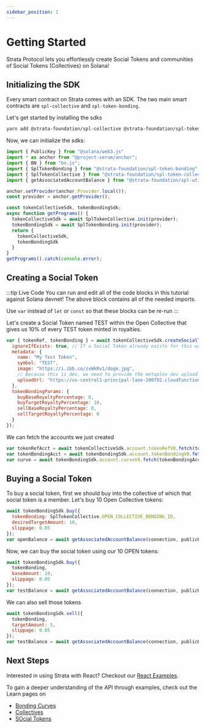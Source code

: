 ```yaml
---
sidebar_position: 1
---
```


# Getting Started

Strata Protocol lets you effortlessly create Social Tokens and communities of Social Tokens (Collectives) on Solana!

## Initializing the SDK

Every smart contract on Strata comes with an SDK. The two main smart contracts are `spl-collective` and `spl-token-bonding`.

Let's get started by installing the sdks

```bash
yarn add @strata-foundation/spl-collective @strata-foundation/spl-token-bonding
```

Now, we can initialize the sdks:

```jsx
import { PublicKey } from "@solana/web3.js"
import * as anchor from "@project-serum/anchor";
import { BN } from "bn.js";
import { SplTokenBonding } from "@strata-foundation/spl-token-bonding";
import { SplTokenCollective } from "@strata-foundation/spl-token-collective";
import { getAssociatedAccountBalance } from "@strata-foundation/spl-utils";

anchor.setProvider(anchor.Provider.local());
const provider = anchor.getProvider();

const tokenCollectiveSdk, tokenBondingSdk;
async function getPrograms() {
  tokenCollectiveSdk = await SplTokenCollective.init(provider);
  tokenBondingSdk = await SplTokenBonding.init(provider);
  return {
    tokenCollectiveSdk,
    tokenBondingSdk
  }
}
getPrograms().catch(console.error);
```

## Creating a Social Token

:::tip Live Code
You can run and edit all of the code blocks in this tutorial against Solana devnet! The above block contains all of the needed imports.

Use `var` instead of `let` or `const` so that these blocks can be re-run
:::

Let's create a Social Token named TEST within the Open Collective that gives us 10% of every TEST token minted in royalties.

```jsx async name=create_social
var { tokenRef, tokenBonding } = await tokenCollectiveSdk.createSocialToken({
  ignoreIfExists: true, // If a Social Token already exists for this wallet, ignore.
  metadata: {
    name: "My Test Token",
    symbol: "TEST",
    image: "https://i.ibb.co/zxWkRv1/doge.jpg",
    // Because this is dev, we need to provide the metaplex dev upload file url
    uploadUrl: "https://us-central1-principal-lane-200702.cloudfunctions.net/uploadFile2"
  },
  tokenBondingParams: {
    buyBaseRoyaltyPercentage: 0,
    buyTargetRoyaltyPercentage: 10,
    sellBaseRoyaltyPercentage: 0,
    sellTargetRoyaltyPercentage: 0
  }
});
```

We can fetch the accounts we just created

```jsx async name=fetch deps=create_social
var tokenRefAcct = await tokenCollectiveSdk.account.tokenRefV0.fetch(tokenRef);
var tokenBondingAcct = await tokenBondingSdk.account.tokenBondingV0.fetch(tokenBonding);
var curve = await tokenBondingSdk.account.curveV0.fetch(tokenBondingAcct.curve);
```

## Buying a Social Token

To buy a social token, first we should buy into the collective of which that social token is a member. Let's buy 10 Open Collective tokens:

```jsx async name=buy deps=fetch
await tokenBondingSdk.buy({
  tokenBonding: SplTokenCollective.OPEN_COLLECTIVE_BONDING_ID,
  desiredTargetAmount: 10,
  slippage: 0.05
});
var openBalance = await getAssociatedAccountBalance(connection, publicKey, tokenBondingAcct.baseMint);
```

Now, we can buy the social token using our 10 OPEN tokens:

```jsx async name=buy_target deps=fetch
await tokenBondingSdk.buy({
  tokenBonding,
  baseAmount: 10,
  slippage: 0.05
});
var testBalance = await getAssociatedAccountBalance(connection, publicKey, tokenBondingAcct.targetMint);
```

We can also sell those tokens

```jsx async name=sell_target deps=fetch
await tokenBondingSdk.sell({
  tokenBonding,
  targetAmount: 5,
  slippage: 0.05
});
var testBalance = await getAssociatedAccountBalance(connection, publicKey, tokenBondingAcct.targetMint);
```

## Next Steps

Interested in using Strata with React? Checkout our [React Examples](./react).

To gain a deeper understanding of the API through examples, check out the Learn pages on

  * [Bonding Curves](./learn/bonding_curves)
  * [Collectives](./learn/bonding_curves)
  * [SOcial Tokens](./learn/bonding_curves)

